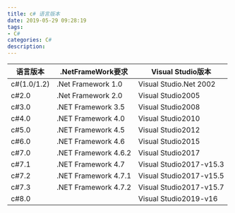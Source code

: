 ```yaml
---
title: c# 语言版本
date: 2019-05-29 09:28:19
tags:
- C#
categories: C# 
description: 
---
```

语言版本 | .NetFrameWork要求 | Visual Studio版本  
---|---|---  
c#(1.0/1.2) | .Net Framework 1.0 | Visual Studio.Net 2002  
c#2.0 | .Net Framework 2.0 | Visual Studio2005  
c#3.0 | .NET Framework 3.5 | Visual Studio2008  
c#4.0 | .NET Framework 4.0 | Visual Studio2010  
c#5.0 | .NET Framework 4.5 | Visual Studio2012  
c#6.0 | .NET Framework 4.6 | Visual Studio2015  
c#7.0 | .NET Framework 4.6.2 | Visual Studio2017  
c#7.1 | .NET Framework 4.7 | Visual Studio2017-v15.3  
c#7.2 | .NET Framework 4.7.1 | Visual Studio2017-v15.5  
c#7.3 | .NET Framework 4.7.2 | Visual Studio2017-v15.7  
c#8.0 |   | Visual Studio2019-v16

